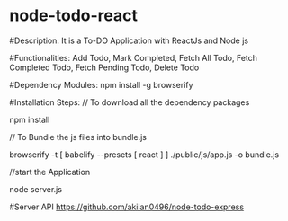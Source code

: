 # node-todo-react
#Description:
It is a To-DO Application with ReactJs and Node js

#Functionalities:
Add Todo, Mark Completed, Fetch All Todo, Fetch Completed Todo, Fetch Pending Todo, Delete Todo

#Dependency Modules:
npm install -g browserify


#Installation Steps:
// To download all the dependency packages

npm install

// To Bundle the js files into bundle.js

browserify -t [ babelify --presets [ react ] ] ./public/js/app.js -o bundle.js

//start the Application

node server.js

#Server API
https://github.com/akilan0496/node-todo-express

